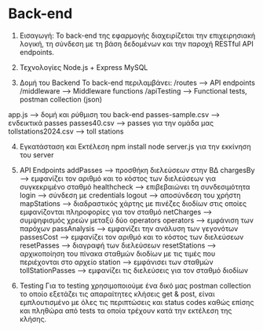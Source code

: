 # Back-end

1. Εισαγωγή:
Το back-end της εφαρμογής διαχειρίζεται την επιχειρησιακή λογική, τη σύνδεση με τη βάση δεδομένων και την παροχή RESTful API endpoints.

2. Τεχνολογίες
Node.js + Express
MySQL

3. Δομή του Backend
Το back-end περιλαμβάνει:
/routes       --> API endpoints
/middleware   --> Middleware functions
/apiTesting   --> Functional tests, postman collection (json)

app.js               --> δομή και ρύθμιση του back-end
passes-sample.csv    --> ενδεικτικά passes 
passes40.csv         --> passes για την ομάδα μας 
tollstations2024.csv --> toll stations 

4. Εγκατάσταση και Εκτέλεση
npm install
node server.js για την εκκίνηση του server 

5. API Endpoints
addPasses         --> προσθήκη διελεύσεων στην ΒΔ 
chargesBy         --> εμφανίζει τον αριθμό και το κόστος των διελεύσεων για συγκεκριμένο σταθμό 
healthcheck       --> επιβεβαιώνει τη συνδεσιμότητα
login             --> σύνδεση με credentials 
logout            --> αποσύνδεση του χρήστη
mapStations       --> διαδραστικός χάρτης με πινέζες διοδίων στις οποίες εμφανίζονται πληροφορίες για τον σταθμό
netCharges        --> συμψηφισμός χρεών μεταξύ δύο operators 
operators         --> εμφάνιση των παρόχων 
passAnalysis      --> εμφανίζει την ανάλυση των γεγονότων 
passesCost        --> εμφανίζει τον αριθμό και το κόστος των διελεύσεων 
resetPasses       --> διαγραφή των διελεύσεων 
resetStations     --> αρχικοποίηση του πίνακα σταθμών διοδίων με τις τιμές που περιέχονται στο αρχείο
station           --> εμφάνισει των σταθμών
tollStationPasses --> εμφανίζει τις διελεύσεις για τον σταθμό διοδίων 

6. Testing 
Για το testing χρησιμοποιούμε ένα δικό μας postman collection το οποίο εξετάζει τις απαραίτητες κλήσεις get & post, είναι εμπλουτισμένο με όλες τις περιπτώσεις και status codes καθώς επίσης και πληθώρα από tests τα οποία τρέχουν κατά την εκτέλεση της κλήσης.